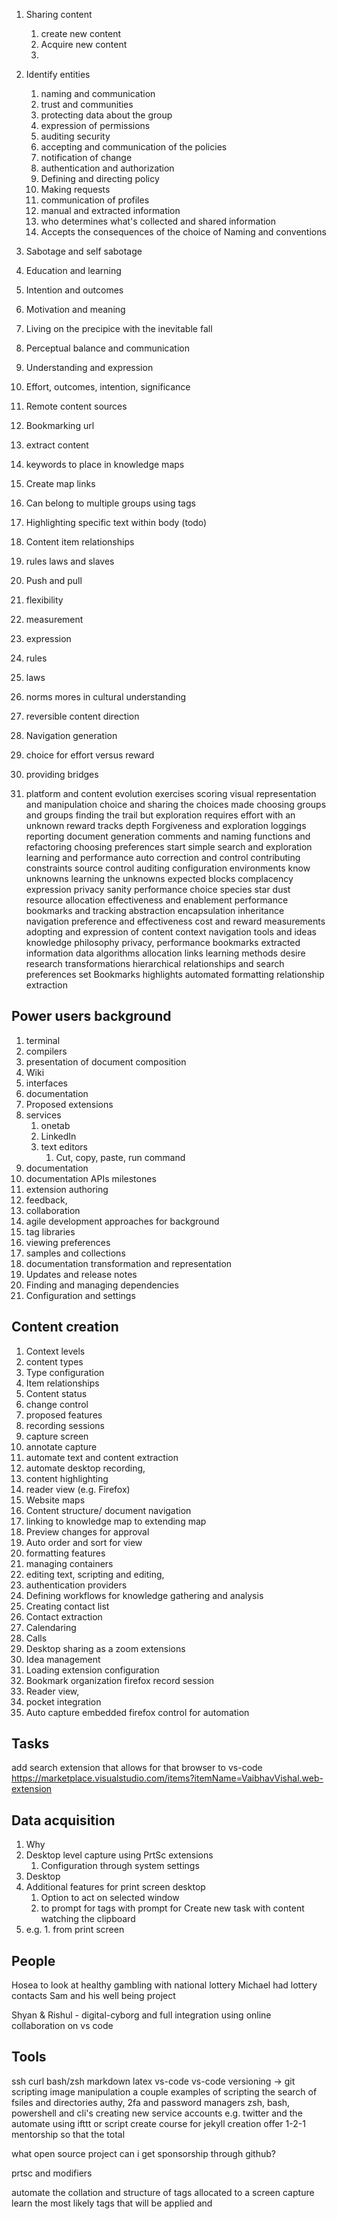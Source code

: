  
1. Sharing content
   1. create new content
   2. Acquire new content
   3. 
2. Identify entities
   1. naming and communication
   2. trust and communities
   3. protecting data about the group
   4. expression of permissions
   5. auditing security
   6. accepting and communication of the policies
   7. notification of change
   8.  authentication and authorization 
   9.  Defining and directing policy
   10. Making requests
   11. communication of profiles
   12. manual and extracted information
   13. who determines what's collected and shared information 
   14. Accepts the consequences of the choice of Naming and conventions 

3.  Sabotage and self sabotage
4.  Education and learning
5.  Intention and outcomes 
6.  Motivation and meaning 
7.  Living on the precipice with the inevitable fall
8.  Perceptual balance and communication 
9.  Understanding and expression
10. Effort, outcomes, intention, significance 

11. Remote content sources
   15. Bookmarking url 
   16. extract content
   17. keywords to place in knowledge maps
   18. Create map links 
   19. Can belong to multiple groups using tags
   20. Highlighting specific text within body (todo)

12. Content item relationships

   21. rules laws and slaves
   22. Push and pull
   23. flexibility
   24. measurement
   25. expression
   26. rules
   27. laws
   28. norms mores in cultural understanding
   29. reversible content direction
   30. Navigation generation
   31. choice for effort versus reward
   32. providing bridges
   33. platform and content evolution
exercises
scoring
visual representation and manipulation
choice and sharing the choices made
choosing groups and groups finding the trail but exploration requires effort
with an unknown reward tracks depth
Forgiveness and exploration loggings
reporting
document generation
comments and naming
functions and refactoring
choosing preferences
start simple
search and exploration
learning and performance
auto correction and control
contributing
constraints
source control
auditing
configuration
environments
know unknowns
learning the unknowns
expected blocks
complacency
expression
privacy
sanity
performance
choice
species
star dust
resource allocation
effectiveness and enablement
performance bookmarks and tracking
abstraction
encapsulation
inheritance
navigation
preference and effectiveness
cost and reward measurements
adopting and expression of content context
navigation
tools and ideas
knowledge
philosophy
privacy,
performance
bookmarks
extracted information
data
algorithms
allocation
links
learning methods
desire
research
transformations
hierarchical relationships and search preferences
set Bookmarks
highlights
automated formatting
relationship extraction


## Power users background
1. terminal
2. compilers
3. presentation of document composition
4. Wiki
5. interfaces
6. documentation
7.  Proposed extensions
8. services
   1. onetab   
   2. LinkedIn
   3. text editors
      1. Cut, copy, paste, run command
9. documentation
10. documentation APIs milestones
11. extension authoring
12. feedback,
13. collaboration
14. agile development approaches for background
15. tag libraries
16. viewing preferences
17. samples and collections
18. documentation transformation and representation
19. Updates and release notes
20. Finding and managing dependencies
21. Configuration and settings

## Content creation
1. Context levels
1. content types
1. Type configuration
1. Item relationships
1. Content status
1. change control
1. proposed features
1. recording sessions
1. capture screen
1. annotate capture
1. automate text and content extraction
1. automate desktop recording,
1. content highlighting
1. reader view (e.g. Firefox)
1. Website maps
1. Content structure/ document navigation
1. linking to knowledge map to extending map
1. Preview changes for approval
1. Auto order and sort for view
1. formatting features
1. managing containers
1. editing text, scripting and editing, 
1. authentication providers 
1. Defining workflows for knowledge gathering and analysis 
1. Creating contact list
1. Contact extraction
1. Calendaring
1. Calls
1. Desktop sharing as a zoom extensions
1. Idea management
1. Loading extension configuration
1. Bookmark organization firefox record session
1. Reader view,
2. pocket integration
3. Auto capture embedded firefox control for automation

## Tasks

add search extension that allows for that browser to vs-code  https://marketplace.visualstudio.com/items?itemName=VaibhavVishal.web-extension

## Data acquisition
1. Why 
2. Desktop level capture using PrtSc extensions
   1. Configuration through system settings
3. Desktop
4. Additional features for print screen desktop
   1. Option to act on selected window
   2.  to prompt for tags with prompt for Create new task with content watching the clipboard
5.  e.g. 1. from print screen



## People
Hosea to look at healthy gambling with national lottery
Michael had lottery contacts
Sam and his well being project 

Shyan & Rishul - digital-cyborg and full integration using online collaboration on vs code

## Tools
ssh
curl
bash/zsh
markdown
latex
vs-code
vs-code
versioning -> git
scripting
image manipulation
a couple examples of scripting the search of fsiles and directories
authy, 2fa and password managers
zsh, bash, powershell and cli's
creating new service accounts e.g. twitter and the automate using ifttt or script
create course for jekyll creation
offer 1-2-1 mentorship so that the total


what open source project can i get sponsorship through github?

prtsc and modifiers

automate the collation and structure of tags allocated to a screen capture
learn the most likely tags that will be applied and 
